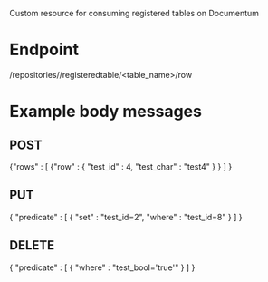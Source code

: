 Custom resource for consuming registered tables on Documentum

# Endpoint
/repositories/<repository>/registeredtable/<table_name>/row

# Example body messages
## POST
{"rows" : 
    [
        {"row" : {
            "test_id" : 4,
            "test_char" : "test4"
            }
        }
    ]
}

## PUT
{
    "predicate" : [
        {
        "set" : "test_id=2",
        "where" : "test_id=8"
        }
    ]
}

## DELETE
{
    "predicate" : [
        {
        "where" : "test_bool='true'"
        }
    ]
}